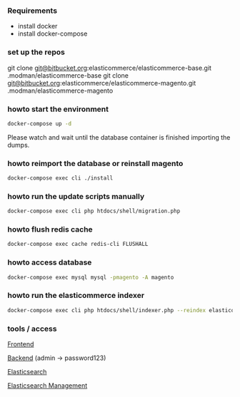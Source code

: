 ### Requirements 
 - install docker
 - install docker-compose

### set up the repos
git clone git@bitbucket.org:elasticommerce/elasticommerce-base.git .modman/elasticommerce-base
git clone git@bitbucket.org:elasticommerce/elasticommerce-magento.git .modman/elasticommerce-magento

### howto start the environment
```bash
docker-compose up -d
```
Please watch and wait until the database container is finished importing the dumps.

### howto reimport the database or reinstall magento
```bash
docker-compose exec cli ./install
```
### howto run the update scripts manually
```bash
docker-compose exec cli php htdocs/shell/migration.php
```
### howto flush redis cache
```bash
docker-compose exec cache redis-cli FLUSHALL
```
### howto access database
```bash
docker-compose exec mysql mysql -pmagento -A magento
```
### howto run the elasticommerce indexer
```bash
docker-compose exec cli php htdocs/shell/indexer.php --reindex elasticommerce
```
### tools / access
[Frontend](https://www.elasticommerce.dev/)


[Backend](https://www.elasticommerce.dev/index.php/admin/) (admin -> password123)


[Elasticsearch](http://localhost:9200//)


[Elasticsearch Management](http://localhost:9201/#/overview?host=http:%2F%2Felasticsearch:9200)
